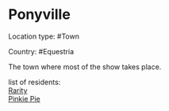 # Ponyville

Location type: #Town

Country: #Equestria

The town where most of the show takes place.

list of residents: \
[Rarity](../ponies/rarity.md) \
[Pinkie Pie](../ponies/pinkie-pie/pinkie-pie.md)
